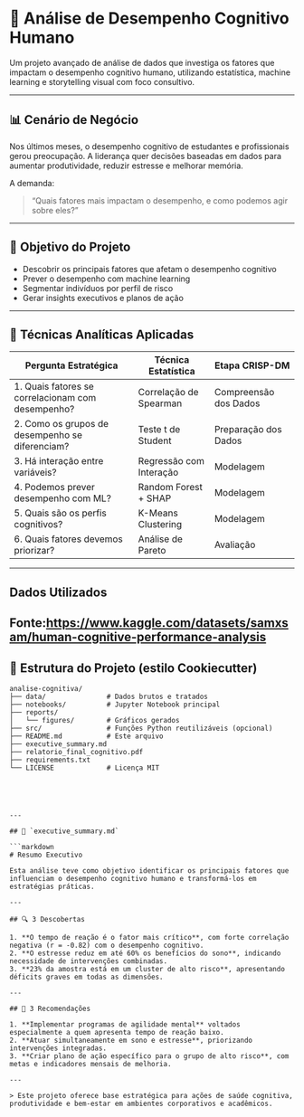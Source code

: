 # 🧠 Análise de Desempenho Cognitivo Humano

Um projeto avançado de análise de dados que investiga os fatores que impactam o desempenho cognitivo humano, utilizando estatística, machine learning e storytelling visual com foco consultivo.

---

## 📊 Cenário de Negócio

Nos últimos meses, o desempenho cognitivo de estudantes e profissionais gerou preocupação. A liderança quer decisões baseadas em dados para aumentar produtividade, reduzir estresse e melhorar memória.

A demanda:

> “Quais fatores mais impactam o desempenho, e como podemos agir sobre eles?”

---

## 🎯 Objetivo do Projeto

- Descobrir os principais fatores que afetam o desempenho cognitivo
- Prever o desempenho com machine learning
- Segmentar indivíduos por perfil de risco
- Gerar insights executivos e planos de ação

---

## 🔬 Técnicas Analíticas Aplicadas

| Pergunta Estratégica                                 | Técnica Estatística           | Etapa CRISP-DM         |
|------------------------------------------------------|-------------------------------|------------------------|
| 1. Quais fatores se correlacionam com desempenho?    | Correlação de Spearman        | Compreensão dos Dados |
| 2. Como os grupos de desempenho se diferenciam?      | Teste t de Student            | Preparação dos Dados  |
| 3. Há interação entre variáveis?                     | Regressão com Interação       | Modelagem             |
| 4. Podemos prever desempenho com ML?                 | Random Forest + SHAP          | Modelagem             |
| 5. Quais são os perfis cognitivos?                   | K-Means Clustering            | Modelagem             |
| 6. Quais fatores devemos priorizar?                  | Análise de Pareto             | Avaliação             |

---

## Dados Utilizados

Fonte:https://www.kaggle.com/datasets/samxsam/human-cognitive-performance-analysis
-----

## 🧱 Estrutura do Projeto (estilo Cookiecutter)

```text
analise-cognitiva/
├── data/               # Dados brutos e tratados
├── notebooks/          # Jupyter Notebook principal
├── reports/
│   └── figures/        # Gráficos gerados
├── src/                # Funções Python reutilizáveis (opcional)
├── README.md           # Este arquivo
├── executive_summary.md
├── relatorio_final_cognitivo.pdf
├── requirements.txt
└── LICENSE             # Licença MIT





---

## 🧾 `executive_summary.md`

```markdown
# Resumo Executivo

Esta análise teve como objetivo identificar os principais fatores que influenciam o desempenho cognitivo humano e transformá-los em estratégias práticas.

---

## 🔍 3 Descobertas

1. **O tempo de reação é o fator mais crítico**, com forte correlação negativa (r = -0.82) com o desempenho cognitivo.
2. **O estresse reduz em até 60% os benefícios do sono**, indicando necessidade de intervenções combinadas.
3. **23% da amostra está em um cluster de alto risco**, apresentando déficits graves em todas as dimensões.

---

## 🎯 3 Recomendações

1. **Implementar programas de agilidade mental** voltados especialmente a quem apresenta tempo de reação baixo.
2. **Atuar simultaneamente em sono e estresse**, priorizando intervenções integradas.
3. **Criar plano de ação específico para o grupo de alto risco**, com metas e indicadores mensais de melhoria.

---

> Este projeto oferece base estratégica para ações de saúde cognitiva, produtividade e bem-estar em ambientes corporativos e acadêmicos.

